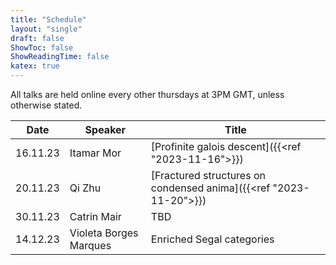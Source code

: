 ```yaml
---
title: "Schedule"
layout: "single"
draft: false
ShowToc: false
ShowReadingTime: false
katex: true
---
```


All talks are held online every other thursdays at 3PM GMT, unless otherwise stated. 

|Date    |Speaker                |Title|
|--------|-----------------------|-----|
|16.11.23|Itamar Mor             |[Profinite galois descent]({{<ref "2023-11-16">}})|
|20.11.23|Qi Zhu                 |[Fractured structures on condensed anima]({{<ref "2023-11-20">}})|
|30.11.23|Catrin Mair            |TBD|
|14.12.23|Violeta Borges Marques |Enriched Segal categories|


 